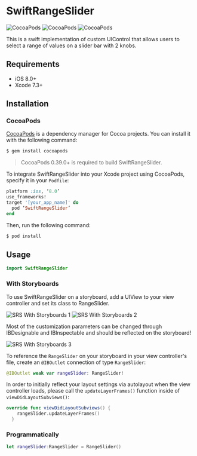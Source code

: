 # SwiftRangeSlider
![CocoaPods](https://img.shields.io/cocoapods/v/SwiftRangeSlider.svg)
![CocoaPods](https://img.shields.io/cocoapods/l/SwiftRangeSlider.svg)
![CocoaPods](https://img.shields.io/cocoapods/p/SwiftRangeSlider.svg)

This is a swift implementation of custom UIControl that allows users to select a range of values on a slider bar with 2 knobs.

## Requirements

- iOS 8.0+
- Xcode 7.3+

## Installation

### CocoaPods

[CocoaPods](http://cocoapods.org) is a dependency manager for Cocoa projects. You can install it with the following command:

```bash
$ gem install cocoapods
```

> CocoaPods 0.39.0+ is required to build SwiftRangeSlider.

To integrate SwiftRangeSlider into your Xcode project using CocoaPods, specify it in your `Podfile`:

```ruby
platform :ios, ‘8.0’
use_frameworks!
target '[your_app_name]' do
  pod ‘SwiftRangeSlider’
end
```

Then, run the following command:

```bash
$ pod install
```

## Usage
```swift
import SwiftRangeSlider
```

### With Storyboards

To use SwiftRangeSlider on a storyboard, add a UIView to your view controller and set its class to RangeSlider.

![SRS With Storyboards 1](http://i.imgur.com/rFUeouz.png)
![SRS With Storyboards 2](http://i.imgur.com/HSVrFKU.png)

Most of the customization parameters can be changed through IBDesignable and IBInspectable and should be reflected on the storyboard!

![SRS With Storyboards 3](http://i.imgur.com/DK9w4Ej.png)

To reference the `RangeSlider` on your storyboard in your view controller's file, create an `@IBOutlet` connection of type `RangeSlider`:

```swift
@IBOutlet weak var rangeSlider: RangeSlider!
```
In order to initially reflect your layout settings via autolayout when the view controller loads, please call the `updateLayerFrames()` function inside of `viewDidLayoutSubviews()`:

```swift
override func viewDidLayoutSubviews() {
    rangeSlider.updateLayerFrames()
  }
```

### Programmatically

```swift
let rangeSlider:RangeSlider = RangeSlider()
```
